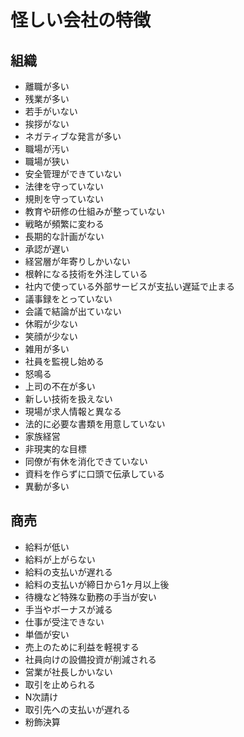 # 怪しい会社の特徴

## 組織

- 離職が多い
- 残業が多い
- 若手がいない
- 挨拶がない
- ネガティブな発言が多い
- 職場が汚い
- 職場が狭い
- 安全管理ができていない
- 法律を守っていない
- 規則を守っていない
- 教育や研修の仕組みが整っていない
- 戦略が頻繁に変わる
- 長期的な計画がない
- 承認が遅い
- 経営層が年寄りしかいない
- 根幹になる技術を外注している
- 社内で使っている外部サービスが支払い遅延で止まる
- 議事録をとっていない
- 会議で結論が出ていない
- 休暇が少ない
- 笑顔が少ない
- 雑用が多い
- 社員を監視し始める
- 怒鳴る
- 上司の不在が多い
- 新しい技術を扱えない
- 現場が求人情報と異なる
- 法的に必要な書類を用意していない
- 家族経営
- 非現実的な目標
- 同僚が有休を消化できていない
- 資料を作らずに口頭で伝承している
- 異動が多い

## 商売

- 給料が低い
- 給料が上がらない
- 給料の支払いが遅れる
- 給料の支払いが締日から1ヶ月以上後
- 待機など特殊な勤務の手当が安い
- 手当やボーナスが減る
- 仕事が受注できない
- 単価が安い
- 売上のために利益を軽視する
- 社員向けの設備投資が削減される
- 営業が社長しかいない
- 取引を止められる
- N次請け
- 取引先への支払いが遅れる
- 粉飾決算
